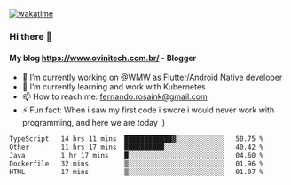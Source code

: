 [![wakatime](https://wakatime.com/badge/user/d5892087-17e6-46ab-8384-91a71a9b88d8.svg)](https://wakatime.com/@d5892087-17e6-46ab-8384-91a71a9b88d8)
### Hi there 👋

#### My blog https://www.ovinitech.com.br/ - Blogger

- 🔭 I’m currently working on @WMW as Flutter/Android Native developer
- 🌱 I’m currently learning and work with Kubernetes
- 📫 How to reach me: fernando.rosaink@gmail.com 
- ⚡ Fun fact: When i saw my first code i swore i would never work with programming, and here we are today :)

<!--START_SECTION:waka-->

```txt
TypeScript   14 hrs 11 mins  ████████████▓░░░░░░░░░░░░   50.75 %
Other        11 hrs 17 mins  ██████████░░░░░░░░░░░░░░░   40.42 %
Java         1 hr 17 mins    █░░░░░░░░░░░░░░░░░░░░░░░░   04.60 %
Dockerfile   32 mins         ▒░░░░░░░░░░░░░░░░░░░░░░░░   01.96 %
HTML         17 mins         ▒░░░░░░░░░░░░░░░░░░░░░░░░   01.07 %
```

<!--END_SECTION:waka-->
